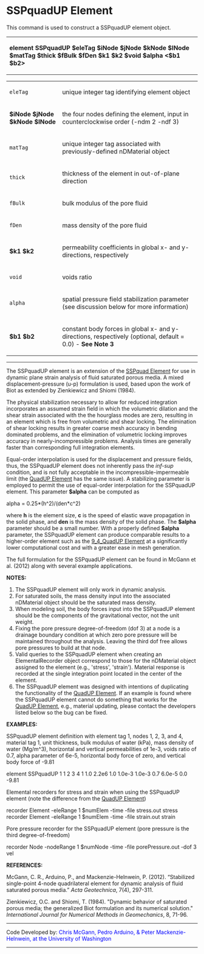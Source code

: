 # SSPquadUP Element

<p>This command is used to construct a SSPquadUP element object.</p>
<table>
<tbody>
<tr class="odd">
<td><p><strong>element SSPquadUP $eleTag $iNode $jNode $kNode $lNode
$matTag $thick $fBulk $fDen $k1 $k2 $void $alpha &lt;$b1
$b2&gt;</strong></p></td>
</tr>
</tbody>
</table>
<table>
<tbody>
<tr class="odd">
<td><code class="parameter-table-variable">eleTag</code></td>
<td><p>unique integer tag identifying element object</p></td>
</tr>
<tr class="even">
<td><p><strong>$iNode $jNode $kNode $lNode</strong></p></td>
<td><p>the four nodes defining the element, input in counterclockwise
order (-ndm 2 -ndf 3)</p></td>
</tr>
<tr class="odd">
<td><code class="parameter-table-variable">matTag</code></td>
<td><p>unique integer tag associated with previously-defined nDMaterial
object</p></td>
</tr>
<tr class="even">
<td><code class="parameter-table-variable">thick</code></td>
<td><p>thickness of the element in out-of-plane direction</p></td>
</tr>
<tr class="odd">
<td><code class="parameter-table-variable">fBulk</code></td>
<td><p>bulk modulus of the pore fluid</p></td>
</tr>
<tr class="even">
<td><code class="parameter-table-variable">fDen</code></td>
<td><p>mass density of the pore fluid</p></td>
</tr>
<tr class="odd">
<td><p><strong>$k1 $k2</strong></p></td>
<td><p>permeability coefficients in global x- and y-directions,
respectively</p></td>
</tr>
<tr class="even">
<td><code class="parameter-table-variable">void</code></td>
<td><p>voids ratio</p></td>
</tr>
<tr class="odd">
<td><code class="parameter-table-variable">alpha</code></td>
<td><p>spatial pressure field stabilization parameter (see discussion
below for more information)</p></td>
</tr>
<tr class="even">
<td><p><strong>$b1 $b2</strong></p></td>
<td><p>constant body forces in global x- and y-directions, respectively
(optional, default = 0.0) - <strong>See Note 3</strong></p></td>
</tr>
</tbody>
</table>
<hr />
<p>The SSPquadUP element is an extension of the <a
href="SSPquad_Element" title="wikilink">SSPquad Element</a> for use in
dynamic plane strain analysis of fluid saturated porous media. A mixed
displacement-pressure (u-p) formulation is used, based upon the work of
Biot as extended by Zienkiewicz and Shiomi (1984).</p>
<p>The physical stabilization necessary to allow for reduced integration
incorporates an assumed strain field in which the volumetric dilation
and the shear strain associated with the the hourglass modes are zero,
resulting in an element which is free from volumetric and shear locking.
The elimination of shear locking results in greater coarse mesh accuracy
in bending dominated problems, and the elimination of volumetric locking
improves accuracy in nearly-incompressible problems. Analysis times are
generally faster than corresponding full integration elements.</p>
<p>Equal-order interpolation is used for the displacement and pressure
fields, thus, the SSPquadUP element does not inherently pass the
<em>inf-sup</em> condition, and is not fully acceptable in the
incompressible-impermeable limit (the <a
href="http://opensees.berkeley.edu/OpenSees/manuals/usermanual/1098.htm">QuadUP
Element</a> has the same issue). A stabilizing parameter is employed to
permit the use of equal-order interpolation for the SSPquadUP element.
This parameter <strong>$alpha</strong> can be computed as</p>
<p>alpha = 0.25*(h^2)/(den*c^2)</p>
<p>where <strong>h</strong> is the element size, <strong>c</strong> is
the speed of elastic wave propagation in the solid phase, and
<strong>den</strong> is the mass density of the solid phase. The
<strong>$alpha</strong> parameter should be a small number. With a
properly defined <strong>$alpha</strong> parameter, the SSPquadUP
element can produce comparable results to a higher-order element such as
the <a href="Nine_Four_Node_Quad_u-p_Element" title="wikilink">
9_4_QuadUP Element</a> at a significantly lower computational cost and
with a greater ease in mesh generation.</p>
<p>The full formulation for the SSPquadUP element can be found in McGann
et al. (2012) along with several example applications.</p>
<p><strong>NOTES:</strong></p>
<ol>
<li>The SSPquadUP element will only work in dynamic analysis.</li>
<li>For saturated soils, the mass density input into the associated
nDMaterial object should be the saturated mass density.</li>
<li>When modeling soil, the body forces input into the SSPquadUP element
should be the components of the gravitational vector, not the unit
weight.</li>
<li>Fixing the pore pressure degree-of-freedom (dof 3) at a node is a
drainage boundary condition at which zero pore pressure will be
maintained throughout the analysis. Leaving the third dof free allows
pore pressures to build at that node.</li>
<li>Valid queries to the SSPquadUP element when creating an
ElementalRecorder object correspond to those for the nDMaterial object
assigned to the element (e.g., 'stress', 'strain'). Material response is
recorded at the single integration point located in the center of the
element.</li>
<li>The SSPquadUP element was designed with intentions of duplicating
the functionality of the <a
href="http://opensees.berkeley.edu/OpenSees/manuals/usermanual/1098.htm">QuadUP
Element</a>. If an example is found where the SSPquadUP element cannot
do something that works for the <a
href="http://opensees.berkeley.edu/OpenSees/manuals/usermanual/1098.htm">QuadUP
Element</a>, e.g., material updating, please contact the developers
listed below so the bug can be fixed.</li>
</ol>
<p><strong>EXAMPLES:</strong></p>
<p>SSPquadUP element definition with element tag 1, nodes 1, 2, 3, and
4, material tag 1, unit thickness, bulk modulus of water (kPa), mass
density of water (Mg/m^3), horizontal and vertical permeabilities of
1e-3, voids ratio of 0.7, alpha parameter of 6e-5, horizontal body force
of zero, and vertical body force of -9.81</p>
<p>element SSPquadUP 1 1 2 3 4 1 1.0 2.2e6 1.0 1.0e-3 1.0e-3 0.7 6.0e-5
0.0 -9.81</p>
<p>Elemental recorders for stress and strain when using the SSPquadUP
element (note the difference from the <a
href="http://opensees.berkeley.edu/OpenSees/manuals/usermanual/1098.htm">QuadUP
Element</a>)</p>
<p>recorder Element -eleRange 1 $numElem -time -file stress.out stress
recorder Element -eleRange 1 $numElem -time -file strain.out strain</p>
<p>Pore pressure recorder for the SSPquadUP element (pore pressure is
the third degree-of-freedom)</p>
<p>recorder Node -nodeRange 1 $numNode -time -file porePressure.out -dof
3 vel</p>
<p><strong>REFERENCES:</strong></p>
<p>McGann, C. R., Arduino, P., and Mackenzie-Helnwein, P. (2012).
“Stabilized single-point 4-node quadrilateral element for dynamic
analysis of fluid saturated porous media.” <em>Acta Geotechnica</em>,
7(4), 297-311.</p>
<p>Zienkiewicz, O.C. and Shiomi, T. (1984). "Dynamic behavior of
saturated porous media; the generalized Biot formulation and its
numerical solution." <em>International Journal for Numerical Methods in
Geomechanics</em>, 8, 71-96.</p>
<hr />
<p>Code Developed by: <span style="color:blue"> Chris McGann,
Pedro Arduino, &amp; Peter Mackenzie-Helnwein, at the University of
Washington </span></p>
<hr />
